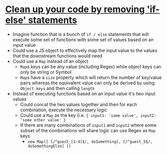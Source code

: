 # [Clean up your code by removing 'if-else' statements](https://medium.com/javascript-in-plain-english/clean-up-your-code-by-removing-if-else-statements-31102fe3b083)

* Imagine function that is a bunch of `if / else` statements that will execute some set of functions with some set of values based on an input value
* Could use a JS object to effectively map the input value to the values that the downstream functions would need
* Could use a `Map` instead of an object
  * `Map`s keys can be any value (including Regex) while object keys can only be string or Symbol
  * `Map`s have a `size` property which will return the number of key/value pairs whereas the equivalent value can only be derived by using `Object.keys` and then calling `length`
* Instead of executing functions based on an input value it's two input values
  * Could concat the two values together and then for each combination, execute the necessary logic
  * Could use a `Map` as the key (i.e. `{ input1: 'some value', input2: 'some other value' }`
  * If there are many combinations of `input1` and `input2` where some subset of the combinations will share logic can use Regex as `Map` keys
    * `new Map([ [/^guest_[1-4]$/, doSomething], [/^guest_5$/, doSomethingElse] ])`

